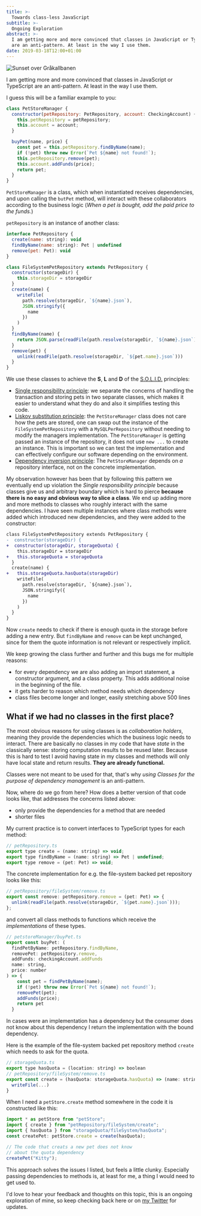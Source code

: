 ```yaml
---
title: >-
  Towards class-less JavaScript
subtitle: >-
  Ongoing Exploration
abstract: >-
  I am getting more and more convinced that classes in JavaScript or TypeScript
  are an anti-pattern. At least in the way I use them.
date: 2019-03-18T12:00+01:00
---
```


![Sunset over Gråkallbanen](../media/towards-class-less-javascript.jpg)

I am getting more and more convinced that classes in JavaScript or TypeScript
are an anti-pattern. At least in the way I use them.

I guess this will be a familiar example to you:

```javascript
class PetStoreManager {
  constructor(petRepository: PetRepository, account: CheckingAccount) {
    this.petRepository = petRepository;
    this.account = account;
  }

  buyPet(name, price) {
    const pet = this.petRepository.findByName(name);
    if (!pet) throw new Error(`Pet ${name} not found!`);
    this.petRepository.remove(pet);
    this.account.addFunds(price);
    return pet;
  }
}
```

`PetStoreManager` is a class, which when instantiated receives dependencies, and
upon calling the `butPet` method, will interact with these collaborators
according to the business logic (_When a pet is bought, add the paid price to
the funds._)

`petRepository` is an instance of another class:

```javascript
interface PetRepository {
  create(name: string): void
  findByName(name: string): Pet | undefined
  remove(pet: Pet): void
}

class FileSystemPetRepository extends PetRepository {
  constructor(storageDir) {
    this.storageDir = storageDir
  }
  create(name) {
    writeFile(
      path.resolve(storageDir, `${name}.json`),
      JSON.stringify({
        name
      })
    )
  }
  findByName(name) {
    return JSON.parse(readFile(path.resolve(storageDir, `${name}.json`)))
  }
  remove(pet) {
    unlink(readFile(path.resolve(storageDir, `${pet.name}.json`)))
  }
}
```

We use these classes to achieve the **S**, **L** and **D** of the
[S.O.L.I.D.](<[https://en.wikipedia.org/wiki/SOLID](https://en.wikipedia.org/wiki/SOLID)>)
principles:

- [Single responsibility principle](https://en.wikipedia.org/wiki/Single_responsibility_principle):
  we separate the concerns of handling the transaction and storing pets in two
  separate classes, which makes it easier to understand what they do and also it
  simplifies testing this code.
- [Liskov substitution principle](https://en.wikipedia.org/wiki/Liskov_substitution_principle "Liskov substitution principle"):
  the `PetStoreManager` class does not care how the pets are stored, one can
  swap out the instance of the `FileSystemPetRepository` with a
  `MySQLPerRepository` without needing to modify the managers implementation.
  The `PetStoreManager` is getting passed an instance of the repository, it does
  not use `new ...` to create an instance. This is important so we can test the
  implementation and can effectively configure our software depending on the
  environment.
- [Dependency inversion principle](https://en.wikipedia.org/wiki/Dependency_inversion_principle "Dependency inversion principle"):
  The `PetStoreManager` depends on _a_ repository interface, not on the concrete
  implementation.

My observation however has been that by following this pattern we eventually end
up violation the _Single responsibility principle_ because classes give us and
arbitrary boundary which is hard to pierce **because there is no easy and
obvious way to slice a class**. We end up adding more and more methods to
classes who roughly interact with the same dependencies. I have seen multiple
instances where class methods were added which introduced new dependencies, and
they were added to the constructor:

```diff
class FileSystemPetRepository extends PetRepository {
-  constructor(storageDir) {
+  constructor(storageDir, storageQuota) {
    this.storageDir = storageDir
+   this.storageQuota = storageQuota
  }
  create(name) {
+   this.storageQuota.hasQuota(storageDir)
    writeFile(
      path.resolve(storageDir, `${name}.json`),
      JSON.stringify({
        name
      })
    )
  }
}
```

Now `create` needs to check if there is enough quota in the storage before
adding a new entry. But `findByName` and `remove` can be kept unchanged, since
for them the quote information is not relevant or respectively implicit.

We keep growing the class further and further and this bugs me for multiple
reasons:

- for every dependency we are also adding an import statement, a constructor
  argument, and a class property. This adds additional noise in the beginning of
  the file.
- it gets harder to reason which method needs which dependency
- class files become longer and longer, easily stretching above 500 lines

## What if we had no classes in the first place?

The most obvious reasons for using classes is as _collaboration holders_,
meaning they provide the dependencies which the business logic needs to
interact. There are basically no classes in my code that have _state_ in the
classically sense: storing computation results to be reused later. Because this
is hard to test I avoid having state in my classes and methods will only have
local state and return results. **They are already functional.**

Classes were not meant to be used for that, that's why _using Classes for the
purpose of dependency management_ is an anti-pattern.

Now, where do we go from here? How does a better version of that code looks
like, that addresses the concerns listed above:

- only provide the dependencies for a method that are needed
- shorter files

My current practice is to convert interfaces to TypeScript types for each
method:

```javascript
// petRepository.ts
export type create = (name: string) => void;
export type findByName = (name: string) => Pet | undefined;
export type remove = (pet: Pet) => void;
```

The concrete implementation for e.g. the file-system backed pet repository looks
like this:

```javascript
// petRepository/fileSystem/remove.ts
export const remove: petRepository.remove = (pet: Pet) => {
  unlink(readFile(path.resolve(storageDir, `${pet.name}.json`)));
};
```

and convert all class methods to functions which receive the _implementations_
of these types.

```javascript
// petstoreManager/buyPet.ts
export const buyPet: (
  findPetByName: petRepository.findByName,
  removePet: petRepository.remove,
  addFunds: checkingAccount.addFunds
  name: string,
  price: number
) => {
    const pet = findPetByName(name);
    if (!pet) throw new Error(`Pet ${name} not found!`);
    removePet(pet);
    addFunds(price);
    return pet
  }
```

In cases were an implementation has a dependency but the consumer does not know
about this dependency I return the implementation with the bound dependency.

Here is the example of the file-system backed pet repository method `create`
which needs to ask for the quota.

```javascript
// storageQuota.ts
export type hasQuota = (location: string) => boolean
// petRepository/fileSystem/remove.ts
export const create = (hasQuota: storageQuota.hasQuota) => (name: string) => {
  writeFile(...)
}
```

When I need a `petStore.create` method somewhere in the code it is constructed
like this:

```javascript
import * as petStore from "petStore";
import { create } from "petRepository/fileSystem/create";
import { hasQuota } from "storageQuota/fileSystem/hasQuota";
const createPet: petStore.create = create(hasQuota);

// The code that creats a new pet does not know
// about the quota dependency
createPet("Kitty");
```

This approach solves the issues I listed, but feels a little clunky. Especially
passing dependencies to methods is, at least for me, a thing I would need to get
used to.

I'd love to hear your feedback and thoughts on this topic, this is an ongoing
exploration of mine, so keep checking back here or on
[my Twitter](https://twitter.com/coderbyheart) for updates.
